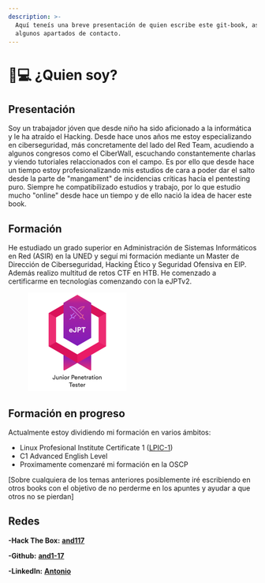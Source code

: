 ```yaml
---
description: >-
  Aquí teneís una breve presentación de quien escribe este git-book, así como
  algunos apartados de contacto.
---
```


# 👨💻 ¿Quien soy?

## Presentación

Soy un trabajador jóven que desde niño ha sido aficionado a la informática y le ha atraído el Hacking. Desde hace unos años me estoy especializando en ciberseguridad, más concretamente del lado del Red Team, acudiendo a algunos congresos como el CiberWall, escuchando constantemente charlas y viendo tutoriales relaccionados con el campo. Es por ello que desde hace un tiempo estoy profesionalizando mis estudios de cara a poder dar el salto desde la parte de "mangament" de incidencias críticas hacía el pentesting puro. Siempre he compatibilizado estudios y trabajo, por lo que estudio mucho "online" desde hace un tiempo y de ello nació la idea de hacer este book. &#x20;

## Formación

He estudiado un grado superior en Administración de Sistemas Informáticos en Red (ASIR) en la UNED y seguí mi formación mediante un Master de Dirección de Ciberseguridad, Hacking Ético y Seguridad Ofensiva en EIP. Además realizo multitud de retos CTF en HTB. He comenzado a certificarme en tecnologías comenzando con la eJPTv2.

<figure><img src=".gitbook/assets/a8e8d73b-e07a-4061-8693-488d7b434913.png" alt="" width="200"><figcaption></figcaption></figure>

## Formación en progreso

Actualmente estoy dividiendo mi formación en varios ámbitos:

* Linux Profesional Institute Certificate 1 ([LPIC-1](https://www.lpi.org/es/our-certifications/lpic-1-overview))
* C1 Advanced English Level
* Proximamente comenzaré mi formación en la OSCP

\[Sobre cualquiera de los temas anteriores posiblemente iré escribiendo en otros books con el objetivo de no perderme en los apuntes y ayudar a que otros no se pierdan]

## Redes

**-Hack The Box:** [**and117**](https://app.hackthebox.com/profile/819073)

**-Github:** [**and1-17**](https://github.com/and1-17)

**-LinkedIn:** [**Antonio**](https://www.linkedin.com/in/antoniodseri47/)





